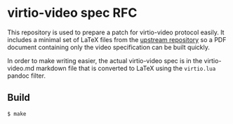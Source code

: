 # virtio-video spec RFC

This repository is used to prepare a patch for virtio-video protocol easily. It
includes a minimal set of LaTeX files from the [upstream
repository](https://github.com/oasis-tcs/virtio-spec) so a PDF document
containing only the video specification can be built quickly.

In order to make writing easier, the actual virtio-video spec is in the
virtio-video.md markdown file that is converted to LaTeX using the `virtio.lua`
pandoc filter.

## Build

```bash
$ make
```

